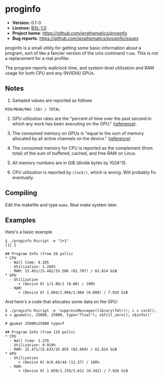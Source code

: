 # proginfo

* **Version:** 0.1-0
* **License:** [BSL-1.0](http://opensource.org/licenses/BSL-1.0)
* **Project home**: https://github.com/wrathematics/proginfo
* **Bug reports**: https://github.com/wrathematics/proginfo/issues


proginfo is a small utility for getting some basic information about a program, sort of like a fancier version of the unix command `time`. This is not a replacement for a real profiler.

The program reports wallclock time, and system-level utilization and RAM usage for both CPU and any (NVIDIA) GPUs.


## Notes

1. Sampled values are reported as follows
```
MIN/MEAN/MAX (SD) / TOTAL
```

2. GPU utilization rates are the "percent of time over the past second in which any work has been executing on the GPU." ([reference](http://developer.download.nvidia.com/compute/DevZone/NVML/doxygen/structnvml_utilization__t.html)).

3. The consumed memory on GPUs is "equal to the sum of memory allocated by all active channels on the device." ([reference](http://developer.download.nvidia.com/compute/DevZone/NVML/doxygen/group__group4.html#g2dfeb1db82aa1de91aa6edf941c85ca8))

4. The consumed memory for CPU is reported as the complement (from total) of the sum of buffered, cached, and free RAM on Linux.

5. All memory numbers are in GiB (divide bytes by 1024^3).

6. CPU utilization is reported by `clock()`, which is wrong. Will probably fix eventually.



## Compiling

Edit the makefile and type `make`. Real make system later.



## Examples

Here's a basic example 

```
$ ./proginfo Rscript -e "1+1"
[1] 2

## Program Info (from 28 polls)
* CPU
  - Wall time: 0.285
  - Utilization: 1.284%
  - RAM: 15.451/15.482/15.506 (62.797) / 62.814 GiB
* GPU
  - Utilization
      + (Device 0) 1/1.00/1 (0.00) / 100%
  - RAM:
      + (Device 0) 1.084/1.084/1.084 (0.000) / 7.926 GiB
```

And here's a code that allocates some data on the GPU:

```
$ ./proginfo Rscript -e 'suppressMessages(library(fmlr)); c = card(); x = gpumat(c, 25000, 25000, type="float"); x$fill_zero(); x$info()'

# gpumat 25000x25000 type=f 

## Program Info (from 119 polls)
* CPU
  - Wall time: 1.235
  - Utilization: 0.919%
  - RAM: 15.471/15.632/15.855 (62.669) / 62.814 GiB
* GPU
  - Utilization
      + (Device 0) 0/6.69/44 (12.37) / 100%
  - RAM:
      + (Device 0) 1.059/1.159/3.611 (0.342) / 7.926 GiB
```
